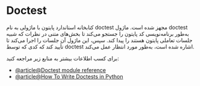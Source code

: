 # Doctest

کتابخانه استاندارد پایتون با ماژولی به نام doctest مجهز شده است. ماژول doctest به‌طور برنامه‌نویسی کد پایتون را جستجو می‌کند تا بخش‌های متنی در نظرات که شبیه جلسات تعاملی پایتون هستند را پیدا کند. سپس، این ماژول آن جلسات را اجرا می‌کند تا تأیید کند که کدی که توسط doctest اشاره شده است، به‌طور مورد انتظار عمل می‌کند.

برای کسب اطلاعات بیشتر به منابع زیر مراجعه کنید:

- [@article@Doctest module reference](https://docs.python.org/3/library/doctest.html)
- [@article@How To Write Doctests in Python](https://www.digitalocean.com/community/tutorials/how-to-write-doctests-in-python)
